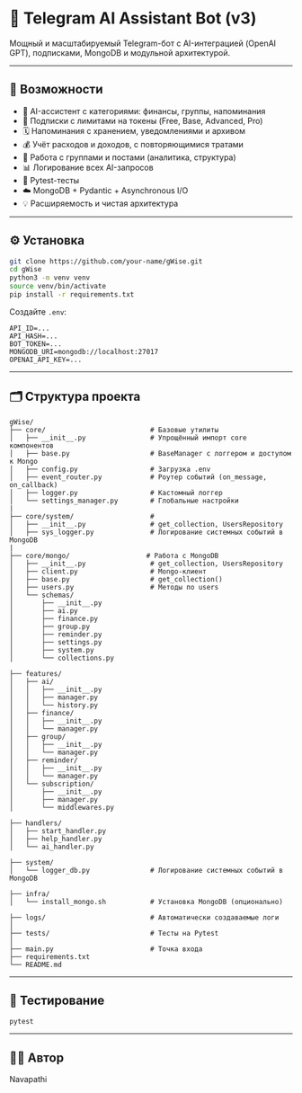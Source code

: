 # 🤖 Telegram AI Assistant Bot (v3)

Мощный и масштабируемый Telegram-бот с AI-интеграцией (OpenAI GPT), подписками, MongoDB и модульной архитектурой.

---

## 🚀 Возможности

- 🧠 AI-ассистент с категориями: финансы, группы, напоминания
- 🔐 Подписки с лимитами на токены (Free, Base, Advanced, Pro)
- 🗓 Напоминания с хранением, уведомлениями и архивом
- 💰 Учёт расходов и доходов, с повторяющимися тратами
- 👥 Работа с группами и постами (аналитика, структура)
- 📊 Логирование всех AI-запросов
- 🧪 Pytest-тесты
- ☁️ MongoDB + Pydantic + Asynchronous I/O
- 💡 Расширяемость и чистая архитектура

---

## ⚙️ Установка

```bash
git clone https://github.com/your-name/gWise.git
cd gWise
python3 -m venv venv
source venv/bin/activate
pip install -r requirements.txt
```

Создайте `.env`:
```
API_ID=...
API_HASH=...
BOT_TOKEN=...
MONGODB_URI=mongodb://localhost:27017
OPENAI_API_KEY=...
```

---

## 🗂️ Структура проекта

```
gWise/
├── core/                          # Базовые утилиты
│   ├── __init__.py                # Упрощённый импорт core компонентов
│   ├── base.py                    # BaseManager с логгером и доступом к Mongo
│   ├── config.py                  # Загрузка .env
│   ├── event_router.py            # Роутер событий (on_message, on_callback)
│   ├── logger.py                  # Кастомный логгер
│   └── settings_manager.py        # Глобальные настройки
|
├── core/system/                   #
│   ├── __init__.py                # get_collection, UsersRepository
│   ├── sys_logger.py              # Логирование системных событий в MongoDB
|
├── core/mongo/                   # Работа с MongoDB
│   ├── __init__.py                # get_collection, UsersRepository
│   ├── client.py                  # Mongo-клиент
│   ├── base.py                    # get_collection()
│   ├── users.py                   # Методы по users
│   └── schemas/
│       ├── __init__.py
│       ├── ai.py
│       ├── finance.py
│       ├── group.py
│       ├── reminder.py
│       ├── settings.py
│       ├── system.py
│       └── collections.py

├── features/
│   ├── ai/
│   │   ├── __init__.py
│   │   ├── manager.py
│   │   └── history.py
│   ├── finance/
│   │   ├── __init__.py
│   │   └── manager.py
│   ├── group/
│   │   ├── __init__.py
│   │   └── manager.py
│   ├── reminder/
│   │   ├── __init__.py
│   │   └── manager.py
│   └── subscription/
│       ├── __init__.py
│       ├── manager.py
│       └── middlewares.py

├── handlers/
│   ├── start_handler.py
│   ├── help_handler.py
│   └── ai_handler.py

├── system/
│   └── logger_db.py               # Логирование системных событий в MongoDB

├── infra/
│   └── install_mongo.sh           # Установка MongoDB (опционально)

├── logs/                          # Автоматически создаваемые логи
│
├── tests/                         # Тесты на Pytest
│
├── main.py                        # Точка входа
├── requirements.txt
└── README.md
```

---

## 🧪 Тестирование

```bash
pytest
```

---

## 👨‍💻 Автор
Navapathi
